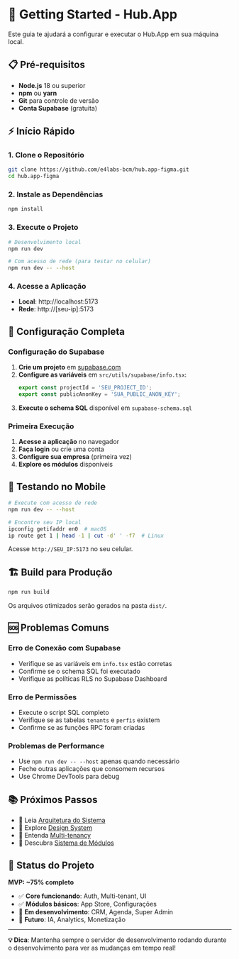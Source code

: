 # 🚀 Getting Started - Hub.App

Este guia te ajudará a configurar e executar o Hub.App em sua máquina local.

## 📋 Pré-requisitos

- **Node.js** 18 ou superior
- **npm** ou **yarn**
- **Git** para controle de versão
- **Conta Supabase** (gratuita)

## ⚡ Início Rápido

### 1. Clone o Repositório
```bash
git clone https://github.com/e4labs-bcm/hub.app-figma.git
cd hub.app-figma
```

### 2. Instale as Dependências
```bash
npm install
```

### 3. Execute o Projeto
```bash
# Desenvolvimento local
npm run dev

# Com acesso de rede (para testar no celular)
npm run dev -- --host
```

### 4. Acesse a Aplicação
- **Local**: http://localhost:5173
- **Rede**: http://[seu-ip]:5173

## 🔧 Configuração Completa

### Configuração do Supabase

1. **Crie um projeto** em [supabase.com](https://supabase.com)
2. **Configure as variáveis** em `src/utils/supabase/info.tsx`:
   ```typescript
   export const projectId = 'SEU_PROJECT_ID';
   export const publicAnonKey = 'SUA_PUBLIC_ANON_KEY';
   ```
3. **Execute o schema SQL** disponível em `supabase-schema.sql`

### Primeira Execução

1. **Acesse a aplicação** no navegador
2. **Faça login** ou crie uma conta
3. **Configure sua empresa** (primeira vez)
4. **Explore os módulos** disponíveis

## 📱 Testando no Mobile

```bash
# Execute com acesso de rede
npm run dev -- --host

# Encontre seu IP local
ipconfig getifaddr en0  # macOS
ip route get 1 | head -1 | cut -d' ' -f7  # Linux
```

Acesse `http://SEU_IP:5173` no seu celular.

## 🏗️ Build para Produção

```bash
npm run build
```

Os arquivos otimizados serão gerados na pasta `dist/`.

## 🆘 Problemas Comuns

### Erro de Conexão com Supabase
- Verifique se as variáveis em `info.tsx` estão corretas
- Confirme se o schema SQL foi executado
- Verifique as políticas RLS no Supabase Dashboard

### Erro de Permissões
- Execute o script SQL completo
- Verifique se as tabelas `tenants` e `perfis` existem
- Confirme se as funções RPC foram criadas

### Problemas de Performance
- Use `npm run dev -- --host` apenas quando necessário
- Feche outras aplicações que consomem recursos
- Use Chrome DevTools para debug

## 📚 Próximos Passos

- 📖 Leia [Arquitetura do Sistema](./architecture.md)
- 🎨 Explore [Design System](./design-system.md)
- 🔐 Entenda [Multi-tenancy](./multi-tenancy.md)
- 🧩 Descubra [Sistema de Módulos](./modules-system.md)

## 🎯 Status do Projeto

**MVP: ~75% completo**
- ✅ **Core funcionando**: Auth, Multi-tenant, UI
- ✅ **Módulos básicos**: App Store, Configurações
- 🚧 **Em desenvolvimento**: CRM, Agenda, Super Admin
- 🔮 **Futuro**: IA, Analytics, Monetização

---

**💡 Dica**: Mantenha sempre o servidor de desenvolvimento rodando durante o desenvolvimento para ver as mudanças em tempo real!